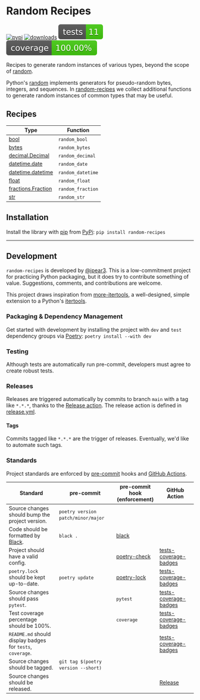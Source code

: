 # Random Recipes

[![pypi](https://img.shields.io/pypi/v/random-recipes)](https://pypi.org/project/random-recipes/#history)
[![downloads](https://img.shields.io/pypi/dm/random-recipes)](https://pypistats.org/packages/random-recipes)
![tests](images/badges/tests.svg)
![coverage](images/badges/coverage.svg)

Recipes to generate random instances of various types, beyond the scope of [random](https://docs.python.org/3/library/random.html).

Python's [random](https://docs.python.org/3/library/random.html) implements generators for pseudo-random bytes, integers, and sequences.
In [random-recipes](https://github.com/ipear3/random-recipes) we collect additional functions to generate random instances of common types that may be useful.

## Recipes

| Type                                                                                      | Function          |
|-------------------------------------------------------------------------------------------|-------------------|
| [bool](https://docs.python.org/3/library/stdtypes.html#boolean-values)                    | `random_bool`     |
| [bytes](https://docs.python.org/3/library/stdtypes.html?highlight=bytes#bytes-objects)    | `random_bytes`    |
| [decimal.Decimal](https://docs.python.org/3/library/decimal.html)                         | `random_decimal`  |
| [datetime.date](https://docs.python.org/3/library/datetime.html#date-objects)             | `random_date`     |
| [datetime.datetime](https://docs.python.org/3/library/datetime.html#datetime-objects)     | `random_datetime` |
| [float](https://docs.python.org/3/library/functions.html#float)                           | `random_float`    |
| [fractions.Fraction](https://docs.python.org/3/library/fractions.html#fractions.Fraction) | `random_fraction` |
| [str](https://docs.python.org/3/library/stdtypes.html#str)                                | `random_str`      |

## Installation

Install the library with [pip](https://pip.pypa.io/en/stable/) from [PyPi](https://pypi.org/):
`pip install random-recipes`

---

## Development

`random-recipes` is developed by [@ipear3](https://github.com/ipear3).
This is a low-commitment project for practicing Python packaging, but it does try to contribute something of value.
Suggestions, comments, and contributions are welcome.

This project draws inspiration from [more-itertools](https://github.com/more-itertools/more-itertools), a well-designed, simple extension to a Python's [itertools](https://docs.python.org/3/library/itertools.html).

### Packaging & Dependency Management
Get started with development by installing the project with `dev` and `test` dependency groups via [Poetry](https://python-poetry.org/): `poetry install --with dev`

### Testing

Although tests are automatically run pre-commit, developers must agree to create robust tests.

### Releases
Releases are triggered automatically by commits to branch `main` with a tag like `*.*.*`, thanks to the [Release action](https://github.com/ipear3/random-recipes/actions/workflows/release.yml).
The release action is defined in [release.yml](https://github.com/ipear3/random-recipes/blob/main/.github/workflows/release.yml).

#### Tags

Commits tagged like `*.*.*` are the trigger of releases. Eventually, we'd like to automate such tags.

### Standards

Project standards are enforced by [pre-commit](https://pre-commit.com/) hooks and [GitHub Actions](https://docs.github.com/en/actions).

| Standard                                                                      | pre-commit                          | pre-commit hook <br>(enforcement)                                                                                    | GitHub Action                                                                                                 |
|-------------------------------------------------------------------------------|-------------------------------------|----------------------------------------------------------------------------------------------------------------------|---------------------------------------------------------------------------------------------------------------|
| Source changes should bump the project version.                               | `poetry version patch/minor/major`  |                                                                                                                      |                                                                                                               |
| Code should be formatted by [Black](https://black.readthedocs.io/en/stable/). | `black .`                           | [black](https://black.readthedocs.io/en/stable/integrations/source_version_control.html#version-control-integration) |                                                                                                               |
| Project should have a valid config.                                           |                                     | [poetry-check](https://python-poetry.org/docs/master/pre-commit-hooks/#poetry-check)                                 | [tests-coverage-badges](https://github.com/ipear3/random-recipes/actions/workflows/tests-coverage-badges.yml) |
| `poetry.lock` should be kept up-to-date.                                      | `poetry update`                     | [poetry-lock](https://python-poetry.org/docs/master/pre-commit-hooks/#poetry-check)                                  | [tests-coverage-badges](https://github.com/ipear3/random-recipes/actions/workflows/tests-coverage-badges.yml) |
| Source changes should pass `pytest`.                                          |                                     | `pytest`                                                                                                             | [tests-coverage-badges](https://github.com/ipear3/random-recipes/actions/workflows/tests-coverage-badges.yml) |
| Test coverage percentage should be 100%.                                      |                                     | `coverage`                                                                                                           | [tests-coverage-badges](https://github.com/ipear3/random-recipes/actions/workflows/tests-coverage-badges.yml) |
| `README.md` should display badges for `tests`, `coverage`.                    |                                     |                                                                                                                      | [tests-coverage-badges](https://github.com/ipear3/random-recipes/actions/workflows/tests-coverage-badges.yml) |
| Source changes should be tagged.                                              | `git tag $(poetry version --short)` |                                                                                                                      |                                                                                                               |
| Source changes should be released.                                            |                                     |                                                                                                                      | [Release](https://github.com/ipear3/random-recipes/actions/workflows/release.yml)                             |
